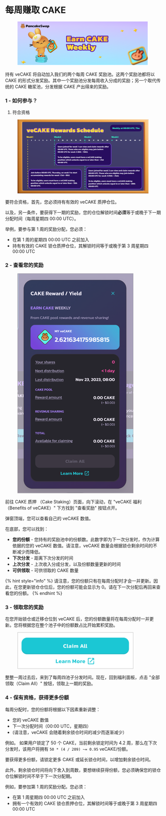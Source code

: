# 每周赚取 CAKE

<figure><img src="../../../.gitbook/assets/image (1) (1) (1) (1) (1).png" alt=""><figcaption></figcaption></figure>

持有 veCAKE 将自动加入我们的两个每周 CAKE 奖励池。这两个奖励池都将以 CAKE 的形式分发奖励。其中一个奖励池分发每周收入分成的奖励；另一个取代传统的 CAKE 糖浆池，分发根据 CAKE 产出得来的奖励。

### 1 - 如何参与？

1. 符合资格

<figure><img src="../../../.gitbook/assets/image (1) (1) (1) (1) (1) (1).png" alt=""><figcaption></figcaption></figure>

要符合资格，首先，您必须持有有效的 veCAKE 质押仓位。&#x20;

以及，另一条件，要获得下一期的奖励，您的仓位解锁时间**必须**等于或晚于下一期分配时间（每周星期四 00:00 UTC）。

&#x20;举例，要参与第 1 周的奖励分配，您必须：

* 在第 1 周的星期四 00:00 UTC 之前加入&#x20;
* 持有有效的 CAKE 锁仓质押仓位，其解锁时间等于或晚于第 3 周星期四 00:00 UTC

### 2 - 查看您的奖励

<figure><img src="../../../.gitbook/assets/image (2) (1) (1) (1) (1).png" alt="" width="375"><figcaption></figcaption></figure>

前往 CAKE 质押 （Cake Staking）页面，向下滚动，在 "veCAKE 福利（Benefits of veCAKE）" 下方找到 "查看奖励" 按钮点开。&#x20;

弹窗顶端，您可以查看自己的 veCAKE 数值。

在底部，您可以找到：

* **您的份额** - 您持有的奖励池中的份额数。此数字即为下一次分发时，作为计算依据的您的 veCAKE 数值。请注意，veCAKE 数量会根据锁仓剩余时间的不断减少而降低。
* **下次分发** - 距离下次分发的时间&#x20;
* **上次分发** - 上次收入分成分发，以及份额数量更新的时间&#x20;
* **可供领取** - 可供领取的 CAKE 数量

{% hint style="info" %}
请注意，您的份额只有在每周分配时才会一并更新。因此，在您更新锁仓仓位后，您的份额可能会显示为 0。请在下一次分配后再回来查看您的份额。
{% endhint %}

### 3 - 领取您的奖励

在您开始锁仓或迁移仓位到 veCAKE 后，您的份额数量将在每周分配时一并更新。您将根据您在整个池子中的份额数占比开始累积奖励。

<figure><img src="../../../.gitbook/assets/image (3) (1) (1) (1).png" alt="" width="375"><figcaption></figcaption></figure>

整整一周过去后，来到了每周四池子分发时间。现在，回到福利面板，点击 "全部领取（Claim All）" 按钮，领取上一期的奖励。

### 4 - 保有资格，获得更多份额&#x20;

每周分配时，您的份额将根据以下因素重新调整：&#x20;

* 您的 veCAKE 数值&#x20;
* 下一次分配时间（00:00 UTC，星期四）
* &#x20;(请注意，veCAKE 会随着剩余锁仓时间的减少而逐渐减少）

例如。 如果用户锁定了 50 个 CAKE，当前剩余锁定时间为 4.2 周，那么在下次分发时，该用户将拥有 `50 * (4 / 209) ~= 0.95` veCAKE/份额。&#x20;

要获得更多份额，请锁定更多 CAKE 或延长锁仓时间，以增加剩余锁仓时间。&#x20;

此外，剩余锁仓时间将向下舍入到周数，要想继续获得份额，您必须确保您的锁仓仓位解锁时间不早于下一次分配期。

例如，要参加第 1 周的奖励分配。您必须：

* 在第 1 周星期四 00:00 UTC 之前加入&#x20;
* 拥有一个有效的 CAKE 锁仓质押仓位，其解锁时间等于或晚于第 3 周星期四 00:00 UTC

